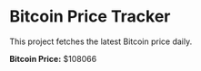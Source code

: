 # Bitcoin Price Tracker

This project fetches the latest Bitcoin price daily.

**Bitcoin Price:** $108066
